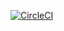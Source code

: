 [![CircleCI](https://circleci.com/gh/ApexCargos/FEBookingAndCollections/tree/master.svg?style=svg)](https://circleci.com/gh/ApexCargos/FEBookingAndCollections/tree/master)